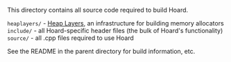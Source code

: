 This directory contains all source code required to build Hoard.

`heaplayers/`  - [Heap Layers](http://www.heaplayers.org), an infrastructure for building memory allocators  
`include/`     - all Hoard-specific header files (the bulk of Hoard's functionality)  
`source/`      - all .cpp files required to use Hoard  

See the README in the parent directory for build information, etc.

